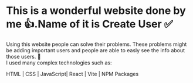 # This is a wonderful website done by me 👍.Name of it is Create User ✅

Using this website people can solve their problems. These problems might be adding important users and people are able to easly see the info about those users. 👔
<br/>
I used many complex technologies such as:

HTML | CSS | JavaScript| React | Vite | NPM Packages
